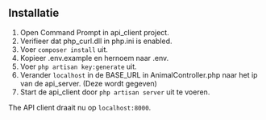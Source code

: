 ## Installatie
1) Open Command Prompt in api_client project.
2) Verifieer dat php_curl.dll in php.ini is enabled.
3) Voer `composer install` uit.
4) Kopieer .env.example en hernoem naar .env.
5) Voer `php artisan key:generate` uit.
6) Verander `localhost` in de BASE_URL in AnimalController.php naar het ip van de api_server. (Deze wordt gegeven)
7) Start de api_client door `php artisan server` uit te voeren.

The API client draait nu op `localhost:8000`.
